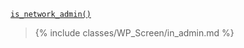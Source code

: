 <p><code><a href="https://developer.wordpress.org/reference/functions/is_network_admin/">is_network_admin()</a></code></p>

<blockquote>

{% include classes/WP_Screen/in_admin.md %}

</blockquote>
